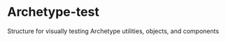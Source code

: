 Archetype-test
==============

Structure for visually testing Archetype utilities, objects, and components
